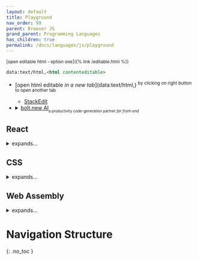 ```yaml
---
layout: default
title: Playground
nav_order: 99
parent: Browser JS
grand_parent: Programming Languages
has_children: true
permalink: /docs/languages/js/playground
---
```


<sub>[open editable html - option one]({% link /editable.html %})</sub>
```html
data:text/html,<html contenteditable>
```
- [open html editable <i>in a new tab</i>](data:text/html,<html contenteditable>) <sup>by clicking on right button to open another tab</sup>
  - [StackEdit](https://stackedit.io/)
- <details markdown="block"> <summary> <a href="https://bolt.new/">bolt.new AI</a><sub><sub>a productivity code-generation partner <i>for front-end</i></sub></sub> </summary>
   
  Bolt.new is an AI model-building platform offering a no-code, drag-and-drop interface for creating customizable AI models.
   
  Use case of bolt.new AI:
  - **Example 1**: Create a modal with a close button.
  - **Example 2**: Create a website with a header, footer, side drawer, and login screen.

  <br>
  <details markdown="block"> <summary> further details about bolt.new AI... </summary>
     
    bolt.new is an AI-powered web development agent. It lets you prompt, run, edit, and deploy full-stack apps from your browser—no local setup is needed. If you want to build an AI web dev agent using the Bolt open-source code, click here to get started!
     
    **What is bolt.new AI?** bolt.new is an innovative platform, developed by StackBlitz. It combines advanced AI models with a full in-browser development environment. Launched in July 2023, it lets users create, edit, run, and deploy full-stack apps. It supports frameworks like React, Vite, and Next.js. It requires no local installations.
     
    Features of bolt.new AI:
    - **AI Code Generation**: bolt.new AI lets you input prompts to create app code from scratch.
    - **Manual code editing**: After generating the code base, you can manually edit it in Bolt’s browser-based IDE.
    - **Frameworks Support**: It supports popular frameworks and tools such as _**Astro, Vite, Next.js, Svelte, Vue, Remix, and more**_.
    - **Packages Support**: You can install NPM packages, configure backends, and integrate databases like Supabase.
    - **Deployment**: Bolt simplifies deployment with integrated support for Netlify.
    - **Error Detection**: The platform’s AI assistant monitors for errors and suggests or implements fixes.
     
    Pricing of bolt.new AI:
    - Free: Limited access, Sonnet 3.5 with 200K context.
     
    Reference:
    - [bolt.new AI: Your Productivity Partner](https://medium.com/@devnexPro/bolt-new-ai-an-honest-experience-of-todays-ai-coding-tools-879cc9b3fbd4)
     
  <!-- further details about bolt.new AI -->
  </details>
   
  <!-- bolt.new AI -->
  </details>

## React

<details markdown="block"> <summary> expands... </summary>

- Example of a simple React app in a single HTML file.
  - It show different ways to write a React component.
  - ::
    [gh](https://github.com/igorlima/unapologetic-snippets/blob/fd6a30a6d3fd414fc3975b4d51d3f62b5be7243d/docs/languages/js/playground/react/react-sample.html)
    ::
    [page]({% link /docs/languages/js/playground/react/react-sample.html %})
    ::

----------
<!-- React section -->
</details>

## CSS

<details markdown="block"> <summary> expands... </summary>

### Grid

- The power of conditional styling with `@container` **plus** CSS Grid Layout
  - <details markdown="block"> <summary> <i>intro</i> </summary>
     
    The `@container` CSS at-rule applies styles based on specific conditions.
    It allows you to define a condition group rule that filters style
    declarations and applies them to a containment context only when the
    condition is met.
    - Here's how it works:
      - Style declarations are evaluated based on a defined condition.
      - When the condition is true, the styles are applied to the container.
      - The condition is re-evaluated whenever the container's size or value changes.
     
    By using `@container`, you can create dynamic and responsive layouts that
    adapt to different conditions, making your web development process more
    efficient and effective.
      
    </details>
  - ::
    [gh](https://github.com/igorlima/unapologetic-snippets/blob/fd6a30a6d3fd414fc3975b4d51d3f62b5be7243d/docs/languages/js/playground/css/grid-sample.html)
    ::
    [page]({% link /docs/languages/js/playground/css/grid-sample.html %})
    ::

----------
<!-- CSS section -->
</details>

## Web Assembly

<details markdown="block"> <summary> expands... </summary>

- Python Pyodide
  - ::
    [gh](https://github.com/igorlima/unapologetic-snippets/blob/main/docs/languages/js/playground/web-assembly/python-pyodide.html)
    ::
    [page]({% link /docs/languages/js/playground/web-assembly/python-pyodide.html %})
    ::

----------
<!-- Web Assembly -->
</details>

# Navigation Structure
{: .no_toc }

